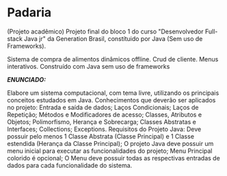 # Padaria
(Projeto acadêmico)
Projeto final do bloco 1 do curso "Desenvolvedor Full-stack Java jr" da Generation Brasil, constítuido por Java (Sem uso de Frameworks).

Sistema de compra de alimentos dinâmicos offline. Crud de cliente. Menus interativos.
Construído com Java sem uso de frameworks

**_ENUNCIADO:_**

Elabore um sistema computacional, com tema livre, utilizando os principais conceitos estudados em Java.
Conhecimentos que deverão ser aplicados no projeto:
Entrada e saída de dados; Laços Condicionais; Laços de Repetição; Métodos e Modificadores de acesso; Classes, Atributos e Objetos; Polimorfismo, Herança e Sobrecarga; Classes Abstratas e Interfaces; Collections; Exceptions.
Requisitos do Projeto Java:
Deve possuir pelo menos 1 Classe Abstrata (Classe Principal) e 1 Classe estendida (Herança da Classe Principal); O projeto Java deve possuir um menu inicial para executar as funcionalidades do projeto; Menu Principal colorido é opcional; O Menu deve possuir todas as respectivas entradas de dados para cada funcionalidade do sistema.
